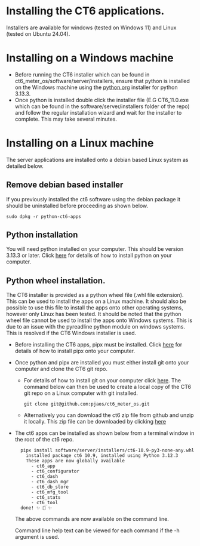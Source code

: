 # Installing the CT6 applications.
Installers are available for windows (tested on Windows 11) and Linux (tested on Ubuntu 24.04).

# Installing on a Windows machine

- Before running the CT6 installer which can be found in ct6_meter_os/software/server/installers,
  ensure that python is installed on the Windows machine using the [python.org](https://www.python.org/downloads/windows/) installer for python 3.13.3.
- Once python is installed double click the installer file (E.G CT6_11.0.exe which can be found in
  the software/server/installers folder of the repo) and follow the regular installation wizard and wait for the installer to complete. This may take several minutes.


# Installing on a Linux machine
The server applications are installed onto a debian based Linux system as detailed below.

## Remove debian based installer
If you previously installed the ct6 software using the debian package it should be uninstalled before
proceeding as shown below.

```
sudo dpkg -r python-ct6-apps
```

## Python installation
You will need python installed on your computer. This should be version 3.13.3 or later. Click [here](https://www.python.org/downloads/) for details of how to install python on your computer.

## Python wheel installation.
The CT6 installer is provided as a python wheel file (.whl file extension). This can be used to install the
apps on a Linux machine. It should also be possible to use this file to install the apps onto other
operating systems, however only Linux has been tested. It should be noted that the python wheel file cannot be used to install the apps onto Windows systems. This is due to an issue with the pyreadline python module on windows systems. This is resolved if the CT6 Windows installer is used.

- Before installing the CT6 apps, pipx must be installed. Click [here](https://pipx.pypa.io/latest/installation/) for details of how to install pipx onto your computer.

- Once python and pipx are installed you must either install git onto your computer and clone the CT6 git repo.

    - For details of how to install git on your computer click [here](https://git-scm.com/downloads). The command below can then be used to create a local copy of the CT6 git repo on a Linux computer with git installed.

        ```
        git clone git@github.com:pjaos/ct6_meter_os.git
        ```

    - Alternatively you can download the ct6 zip file from github and unzip it locally. This zip file can be downloaded by clicking [here](https://github.com/pjaos/ct6_meter_os/archive/refs/heads/master.zip)

- The ct6 apps can be installed as shown below from a terminal window in the
root of the ct6 repo.

        pipx install software/server/installers/ct6-10.9-py3-none-any.whl
          installed package ct6 10.9, installed using Python 3.12.3
          These apps are now globally available
            - ct6_app
            - ct6_configurator
            - ct6_dash
            - ct6_dash_mgr
            - ct6_db_store
            - ct6_mfg_tool
            - ct6_stats
            - ct6_tool
        done! ✨ 🌟 ✨

  The above commands are now available on the command line.

  Command line help text can be viewed for each command if the -h argument is used.


